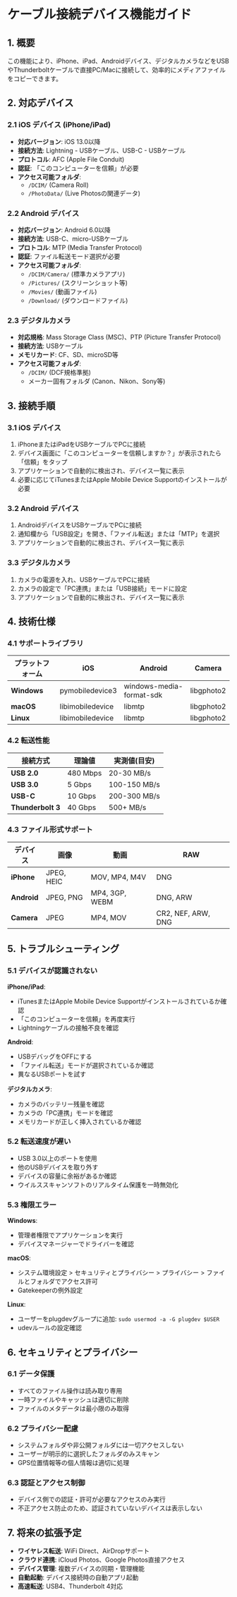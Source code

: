 # ケーブル接続デバイス機能ガイド

## 1. 概要

この機能により、iPhone、iPad、Androidデバイス、デジタルカメラなどをUSBやThunderboltケーブルで直接PC/Macに接続して、効率的にメディアファイルをコピーできます。

## 2. 対応デバイス

### 2.1 iOS デバイス (iPhone/iPad)
- **対応バージョン**: iOS 13.0以降
- **接続方法**: Lightning - USBケーブル、USB-C - USBケーブル
- **プロトコル**: AFC (Apple File Conduit)
- **認証**: 「このコンピューターを信頼」が必要
- **アクセス可能フォルダ**: 
  - `/DCIM/` (Camera Roll)
  - `/PhotoData/` (Live Photosの関連データ)

### 2.2 Android デバイス
- **対応バージョン**: Android 6.0以降
- **接続方法**: USB-C、micro-USBケーブル
- **プロトコル**: MTP (Media Transfer Protocol)
- **認証**: ファイル転送モード選択が必要
- **アクセス可能フォルダ**:
  - `/DCIM/Camera/` (標準カメラアプリ)
  - `/Pictures/` (スクリーンショット等)
  - `/Movies/` (動画ファイル)
  - `/Download/` (ダウンロードファイル)

### 2.3 デジタルカメラ
- **対応規格**: Mass Storage Class (MSC)、PTP (Picture Transfer Protocol)
- **接続方法**: USBケーブル
- **メモリカード**: CF、SD、microSD等
- **アクセス可能フォルダ**:
  - `/DCIM/` (DCF規格準拠)
  - メーカー固有フォルダ (Canon、Nikon、Sony等)

## 3. 接続手順

### 3.1 iOS デバイス
1. iPhoneまたはiPadをUSBケーブルでPCに接続
2. デバイス画面に「このコンピューターを信頼しますか？」が表示されたら「信頼」をタップ
3. アプリケーションで自動的に検出され、デバイス一覧に表示
4. 必要に応じてiTunesまたはApple Mobile Device Supportのインストールが必要

### 3.2 Android デバイス
1. AndroidデバイスをUSBケーブルでPCに接続
2. 通知欄から「USB設定」を開き、「ファイル転送」または「MTP」を選択
3. アプリケーションで自動的に検出され、デバイス一覧に表示

### 3.3 デジタルカメラ
1. カメラの電源を入れ、USBケーブルでPCに接続
2. カメラの設定で「PC連携」または「USB接続」モードに設定
3. アプリケーションで自動的に検出され、デバイス一覧に表示

## 4. 技術仕様

### 4.1 サポートライブラリ

| プラットフォーム | iOS | Android | Camera |
|-----------------|-----|---------|---------|
| **Windows** | pymobiledevice3 | windows-media-format-sdk | libgphoto2 |
| **macOS** | libimobiledevice | libmtp | libgphoto2 |
| **Linux** | libimobiledevice | libmtp | libgphoto2 |

### 4.2 転送性能

| 接続方式 | 理論値 | 実測値(目安) |
|----------|---------|-------------|
| **USB 2.0** | 480 Mbps | 20-30 MB/s |
| **USB 3.0** | 5 Gbps | 100-150 MB/s |
| **USB-C** | 10 Gbps | 200-300 MB/s |
| **Thunderbolt 3** | 40 Gbps | 500+ MB/s |

### 4.3 ファイル形式サポート

| デバイス | 画像 | 動画 | RAW |
|----------|------|------|-----|
| **iPhone** | JPEG, HEIC | MOV, MP4, M4V | DNG |
| **Android** | JPEG, PNG | MP4, 3GP, WEBM | DNG, ARW |
| **Camera** | JPEG | MP4, MOV | CR2, NEF, ARW, DNG |

## 5. トラブルシューティング

### 5.1 デバイスが認識されない

**iPhone/iPad**:
- iTunesまたはApple Mobile Device Supportがインストールされているか確認
- 「このコンピューターを信頼」を再度実行
- Lightningケーブルの接触不良を確認

**Android**:
- USBデバッグをOFFにする
- 「ファイル転送」モードが選択されているか確認
- 異なるUSBポートを試す

**デジタルカメラ**:
- カメラのバッテリー残量を確認
- カメラの「PC連携」モードを確認
- メモリカードが正しく挿入されているか確認

### 5.2 転送速度が遅い

- USB 3.0以上のポートを使用
- 他のUSBデバイスを取り外す
- デバイスの容量に余裕があるか確認
- ウイルススキャンソフトのリアルタイム保護を一時無効化

### 5.3 権限エラー

**Windows**:
- 管理者権限でアプリケーションを実行
- デバイスマネージャーでドライバーを確認

**macOS**:
- システム環境設定 > セキュリティとプライバシー > プライバシー > ファイルとフォルダでアクセス許可
- Gatekeeperの例外設定

**Linux**:
- ユーザーをplugdevグループに追加: `sudo usermod -a -G plugdev $USER`
- udevルールの設定確認

## 6. セキュリティとプライバシー

### 6.1 データ保護
- すべてのファイル操作は読み取り専用
- 一時ファイルやキャッシュは適切に削除
- ファイルのメタデータは最小限のみ取得

### 6.2 プライバシー配慮
- システムフォルダや非公開フォルダには一切アクセスしない
- ユーザーが明示的に選択したフォルダのみスキャン
- GPS位置情報等の個人情報は適切に処理

### 6.3 認証とアクセス制御
- デバイス側での認証・許可が必要なアクセスのみ実行
- 不正アクセス防止のため、認証されていないデバイスは表示しない

## 7. 将来の拡張予定

- **ワイヤレス転送**: WiFi Direct、AirDropサポート
- **クラウド連携**: iCloud Photos、Google Photos直接アクセス
- **デバイス管理**: 複数デバイスの同期・管理機能
- **自動起動**: デバイス接続時の自動アプリ起動
- **高速転送**: USB4、Thunderbolt 4対応 